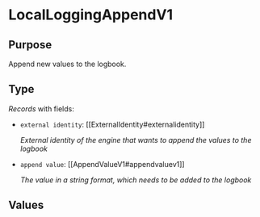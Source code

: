 # LocalLoggingAppendV1


## Purpose


<!-- --8<-- [start:purpose] -->
Append new values to the logbook.
<!-- --8<-- [end:purpose] -->

## Type


<!-- --8<-- [start:type] -->
<div class="type" markdown>


*Records* with fields:
- `external identity`: [[ExternalIdentity#externalidentity]]

  *External identity of the engine that wants to append the values to the logbook*

- `append value`: [[AppendValueV1#appendvaluev1]]

  *The value in a string format, which needs to be added to the logbook*



</div>
<!-- --8<-- [end:type] -->

## Values

